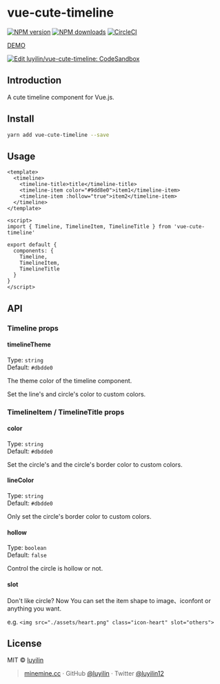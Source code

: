 # vue-cute-timeline

[![NPM version](https://img.shields.io/npm/v/vue-cute-timeline.svg?style=flat)](https://npmjs.com/package/vue-cute-timeline) [![NPM downloads](https://img.shields.io/npm/dm/vue-cute-timeline.svg?style=flat)](https://npmjs.com/package/vue-cute-timeline) [![CircleCI](https://circleci.com/gh/luyilin/vue-cute-timeline/tree/master.svg?style=shield)](https://circleci.com/gh/luyilin/vue-cute-timeline/tree/master)

[DEMO](https://luyilin.github.io/vue-cute-timeline/example/dist/)

[![Edit luyilin/vue-cute-timeline: CodeSandbox](https://codesandbox.io/static/img/play-codesandbox.svg)](https://codesandbox.io/s/github/luyilin/vue-cute-timeline/tree/master/example/CodeSandbox)

## Introduction

A cute timeline component for Vue.js.

## Install

```bash
yarn add vue-cute-timeline --save
```

## Usage

```vue
<template>
  <timeline>
    <timeline-title>title</timeline-title>
    <timeline-item color="#9dd8e0">item1</timeline-item>
    <timeline-item :hollow="true">item2</timeline-item>
  </timeline>
</template>

<script>
import { Timeline, TimelineItem, TimelineTitle } from 'vue-cute-timeline'

export default {
  components: {
    Timeline,
    TimelineItem,
    TimelineTitle
  }
}
</script>
```
## API

### Timeline props

#### timelineTheme

Type: `string`<br>
Default: `#dbdde0`

The theme color of the timeline component.

Set the line's and circle's color to custom colors.

### TimelineItem / TimelineTitle props

#### color

Type: `string`<br>
Default: `#dbdde0`

Set the circle's and the circle's border color to custom colors.

#### lineColor

Type: `string`<br>
Default: `#dbdde0`

Only set the circle's border color to custom colors.

#### hollow

Type: `boolean`<br>
Default: `false`

Control the circle is hollow or not.

#### slot

Don't like circle? Now You can set the item shape to image、iconfont or anything you want.

e.g. ```<img src="./assets/heart.png" class="icon-heart" slot="others">```

## License

MIT &copy; [luyilin](https://github.com/luyilin)

> [minemine.cc](https://minemine.cc) · GitHub [@luyilin](https://github.com/luyilin) · Twitter [@luyilin12](https://twitter.com/luyilin12)
